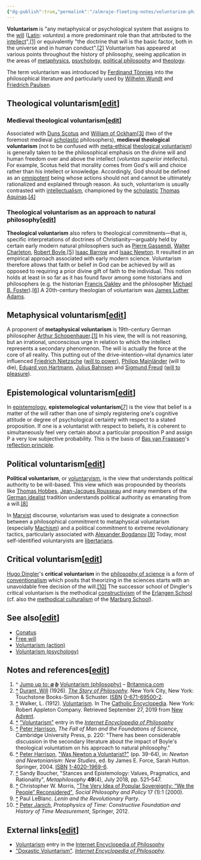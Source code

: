```yaml
---
{"dg-publish":true,"permalink":"/almraje-fleeting-notes/voluntarism-philosophy/"}
---
```


**Voluntarism** is "any metaphysical or psychological system that assigns to the [will](https://en.wikipedia.org/wiki/Will_(philosophy) "Will (philosophy)") ([Latin](https://en.wikipedia.org/wiki/Latin "Latin"): *voluntas*) a more predominant role than that attributed to the [intellect](https://en.wikipedia.org/wiki/Intellect "Intellect")",[\[1\]](https://en.wikipedia.org/wiki/Voluntarism_(philosophy)#cite_note-Brit-1) or equivalently "the doctrine that will is the basic factor, both in the universe and in human conduct".[\[2\]](https://en.wikipedia.org/wiki/Voluntarism_(philosophy)#cite_note-2) Voluntarism has appeared at various points throughout the history of philosophy, seeing application in the areas of [metaphysics](https://en.wikipedia.org/wiki/Metaphysics "Metaphysics"), [psychology](https://en.wikipedia.org/wiki/Psychology "Psychology"), [political philosophy](https://en.wikipedia.org/wiki/Political_philosophy "Political philosophy") and [theology](https://en.wikipedia.org/wiki/Theology "Theology").

The term voluntarism was introduced by [Ferdinand Tönnies](https://en.wikipedia.org/wiki/Ferdinand_T%C3%B6nnies "Ferdinand Tönnies") into the philosophical literature and particularly used by [Wilhelm Wundt](https://en.wikipedia.org/wiki/Wilhelm_Wundt "Wilhelm Wundt") and [Friedrich Paulsen](https://en.wikipedia.org/wiki/Friedrich_Paulsen "Friedrich Paulsen").

## Theological voluntarism\[[edit](https://en.wikipedia.org/w/index.php?title=Voluntarism_(philosophy)&action=edit&section=1 "Edit section: Theological voluntarism")\]

### Medieval theological voluntarism\[[edit](https://en.wikipedia.org/w/index.php?title=Voluntarism_(philosophy)&action=edit&section=2 "Edit section: Medieval theological voluntarism")\]

Associated with [Duns Scotus](https://en.wikipedia.org/wiki/Duns_Scotus "Duns Scotus") and [William of Ockham](https://en.wikipedia.org/wiki/William_of_Ockham "William of Ockham")[\[3\]](https://en.wikipedia.org/wiki/Voluntarism_(philosophy)#cite_note-3) (two of the foremost medieval [scholastic](https://en.wikipedia.org/wiki/Scholasticism "Scholasticism") philosophers), **medieval theological voluntarism** (not to be confused with [meta-ethical](https://en.wikipedia.org/wiki/Meta-ethical "Meta-ethical") [theological voluntarism](https://en.wikipedia.org/wiki/Theological_voluntarism "Theological voluntarism")) is generally taken to be the philosophical emphasis on the divine will and human freedom over and above the intellect (*voluntas superior intellectu*). For example, Scotus held that morality comes from God's will and choice rather than his intellect or knowledge. Accordingly, God should be defined as an [omnipotent](https://en.wikipedia.org/wiki/Omnipotence "Omnipotence") being whose actions should not and cannot be ultimately rationalized and explained through reason. As such, voluntarism is usually contrasted with [intellectualism](https://en.wikipedia.org/wiki/Intellectualism "Intellectualism"), championed by the [scholastic](https://en.wikipedia.org/wiki/Scholasticism "Scholasticism") [Thomas Aquinas](https://en.wikipedia.org/wiki/Thomas_Aquinas "Thomas Aquinas").[\[4\]](https://en.wikipedia.org/wiki/Voluntarism_(philosophy)#cite_note-4)

### Theological voluntarism as an approach to natural philosophy\[[edit](https://en.wikipedia.org/w/index.php?title=Voluntarism_(philosophy)&action=edit&section=3 "Edit section: Theological voluntarism as an approach to natural philosophy")\]

**Theological voluntarism** also refers to theological commitments—that is, specific interpretations of doctrines of Christianity—arguably held by certain early modern natural philosophers such as [Pierre Gassendi](https://en.wikipedia.org/wiki/Pierre_Gassendi "Pierre Gassendi"), [Walter Charleton](https://en.wikipedia.org/wiki/Walter_Charleton "Walter Charleton"), [Robert Boyle](https://en.wikipedia.org/wiki/Robert_Boyle "Robert Boyle"),[\[5\]](https://en.wikipedia.org/wiki/Voluntarism_(philosophy)#cite_note-5) [Isaac Barrow](https://en.wikipedia.org/wiki/Isaac_Barrow "Isaac Barrow") and [Isaac Newton](https://en.wikipedia.org/wiki/Isaac_Newton "Isaac Newton"). It resulted in an empirical approach associated with early modern science. Voluntarism therefore allows that faith or belief in God can be achieved by will as opposed to requiring a prior divine gift of faith to the individual. This notion holds at least in so far as it has found favor among some historians and philosophers (e.g. the historian [Francis Oakley](https://en.wikipedia.org/wiki/Francis_Oakley "Francis Oakley") and the philosopher [Michael B. Foster](https://en.wikipedia.org/wiki/Michael_B._Foster "Michael B. Foster")).[\[6\]](https://en.wikipedia.org/wiki/Voluntarism_(philosophy)#cite_note-6) A 20th-century theologian of voluntarism was [James Luther Adams](https://en.wikipedia.org/wiki/James_Luther_Adams "James Luther Adams").

## Metaphysical voluntarism\[[edit](https://en.wikipedia.org/w/index.php?title=Voluntarism_(philosophy)&action=edit&section=4 "Edit section: Metaphysical voluntarism")\]

A proponent of **metaphysical voluntarism** is 19th-century German philosopher [Arthur Schopenhauer](https://en.wikipedia.org/wiki/Arthur_Schopenhauer "Arthur Schopenhauer").[\[1\]](https://en.wikipedia.org/wiki/Voluntarism_(philosophy)#cite_note-Brit-1) In his view, the will is not reasoning, but an irrational, unconscious urge in relation to which the intellect represents a secondary phenomenon. The will is actually the force at the core of all reality. This putting out of the drive–intention–vital dynamics later influenced [Friedrich Nietzsche](https://en.wikipedia.org/wiki/Friedrich_Nietzsche "Friedrich Nietzsche") ([will to power](https://en.wikipedia.org/wiki/Will_to_power "Will to power")), [Philipp Mainländer](https://en.wikipedia.org/wiki/Philipp_Mainl%C3%A4nder "Philipp Mainländer") (will to die), [Eduard von Hartmann](https://en.wikipedia.org/wiki/Eduard_von_Hartmann "Eduard von Hartmann"), [Julius Bahnsen](https://en.wikipedia.org/wiki/Julius_Bahnsen "Julius Bahnsen") and [Sigmund Freud](https://en.wikipedia.org/wiki/Sigmund_Freud "Sigmund Freud") ([will to pleasure](https://en.wikipedia.org/wiki/Pleasure_principle_(psychology) "Pleasure principle (psychology)")).

## Epistemological voluntarism\[[edit](https://en.wikipedia.org/w/index.php?title=Voluntarism_(philosophy)&action=edit&section=5 "Edit section: Epistemological voluntarism")\]

In [epistemology](https://en.wikipedia.org/wiki/Epistemology "Epistemology"), **epistemological voluntarism**[\[7\]](https://en.wikipedia.org/wiki/Voluntarism_(philosophy)#cite_note-7) is the view that belief is a matter of the will rather than one of simply registering one's cognitive attitude or degree of psychological certainty with respect to a stated proposition. If one is a voluntarist with respect to beliefs, it is coherent to simultaneously feel very certain about a particular proposition P and assign P a very low subjective probability. This is the basis of [Bas van Fraassen](https://en.wikipedia.org/wiki/Bas_van_Fraassen "Bas van Fraassen")'s [reflection principle](https://en.wikipedia.org/wiki/Van_Fraassen%27s_reflection_principle "Van Fraassen's reflection principle").

## Political voluntarism\[[edit](https://en.wikipedia.org/w/index.php?title=Voluntarism_(philosophy)&action=edit&section=6 "Edit section: Political voluntarism")\]

**Political voluntarism**, or [voluntaryism](https://en.wikipedia.org/wiki/Voluntaryism "Voluntaryism"), is the view that understands political authority to be will-based. This view which was propounded by theorists like [Thomas Hobbes](https://en.wikipedia.org/wiki/Thomas_Hobbes "Thomas Hobbes"), [Jean-Jacques Rousseau](https://en.wikipedia.org/wiki/Jean-Jacques_Rousseau "Jean-Jacques Rousseau") and many members of the [German idealist](https://en.wikipedia.org/wiki/German_idealist "German idealist") tradition understands political authority as emanating from a will.[\[8\]](https://en.wikipedia.org/wiki/Voluntarism_(philosophy)#cite_note-8)

In [Marxist](https://en.wikipedia.org/wiki/Marxist "Marxist") discourse, voluntarism was used to designate a connection between a philosophical commitment to metaphysical voluntarism (especially [Machism](https://en.wikipedia.org/wiki/Machism "Machism")) and a political commitment to extreme revolutionary tactics, particularly associated with [Alexander Bogdanov](https://en.wikipedia.org/wiki/Alexander_Bogdanov "Alexander Bogdanov").[\[9\]](https://en.wikipedia.org/wiki/Voluntarism_(philosophy)#cite_note-9) Today, most self-identified voluntaryists are [libertarians](https://en.wikipedia.org/wiki/Libertarianism "Libertarianism").

## Critical voluntarism\[[edit](https://en.wikipedia.org/w/index.php?title=Voluntarism_(philosophy)&action=edit&section=7 "Edit section: Critical voluntarism")\]

[Hugo Dingler](https://en.wikipedia.org/wiki/Hugo_Dingler "Hugo Dingler")'s **critical voluntarism** in the [philosophy of science](https://en.wikipedia.org/wiki/Philosophy_of_science "Philosophy of science") is a form of [conventionalism](https://en.wikipedia.org/wiki/Conventionalism "Conventionalism") which posits that theorizing in the sciences starts with an unavoidable free decision of the will.[\[10\]](https://en.wikipedia.org/wiki/Voluntarism_(philosophy)#cite_note-10) The successor school of Dingler's critical voluntarism is the methodical [constructivism](https://en.wikipedia.org/wiki/Constructivist_epistemology "Constructivist epistemology") of the [Erlangen School](https://en.wikipedia.org/w/index.php?title=Erlangen_School_of_constructivism&action=edit&redlink=1 "Erlangen School of constructivism (page does not exist)") (cf. also the [methodical culturalism](https://en.wikipedia.org/wiki/Methodical_culturalism "Methodical culturalism") of the [Marburg School](https://en.wikipedia.org/wiki/Marburg_School "Marburg School")).

## See also\[[edit](https://en.wikipedia.org/w/index.php?title=Voluntarism_(philosophy)&action=edit&section=8 "Edit section: See also")\]

-   [Conatus](https://en.wikipedia.org/wiki/Conatus "Conatus")
-   [Free will](https://en.wikipedia.org/wiki/Free_will "Free will")
-   [Voluntarism (action)](https://en.wikipedia.org/wiki/Voluntarism_(action) "Voluntarism (action)")
-   [Voluntarism (psychology)](https://en.wikipedia.org/wiki/Structuralism_(psychology)#Wundt_and_structuralism "Structuralism (psychology)")

## Notes and references\[[edit](https://en.wikipedia.org/w/index.php?title=Voluntarism_(philosophy)&action=edit&section=9 "Edit section: Notes and references")\]

1.  ^ [Jump up to: ***a***](https://en.wikipedia.org/wiki/Voluntarism_(philosophy)#cite_ref-Brit_1-0) [***b***](https://en.wikipedia.org/wiki/Voluntarism_(philosophy)#cite_ref-Brit_1-1) [Voluntarism (philosophy)](https://www.britannica.com/topic/voluntarism-philosophy) – [Britannica.com](https://en.wikipedia.org/wiki/Britannica.com "Britannica.com")
2.  **[^](https://en.wikipedia.org/wiki/Voluntarism_(philosophy)#cite_ref-2 "Jump up")** [Durant, Will](https://en.wikipedia.org/wiki/Will_Durant "Will Durant") (1926). *[The Story of Philosophy](https://en.wikipedia.org/wiki/The_Story_of_Philosophy "The Story of Philosophy")*. New York City, New York: Touchstone Books-Simon & Schuster. [ISBN](https://en.wikipedia.org/wiki/ISBN_(identifier) "ISBN (identifier)") [0-671-69500-2](https://en.wikipedia.org/wiki/Special:BookSources/0-671-69500-2 "Special:BookSources/0-671-69500-2").
3.  **[^](https://en.wikipedia.org/wiki/Voluntarism_(philosophy)#cite_ref-3 "Jump up")** Walker, L. (1912). [Voluntarism](http://www.newadvent.org/cathen/15505a.htm). In The [Catholic Encyclopedia](https://en.wikipedia.org/wiki/Catholic_Encyclopedia "Catholic Encyclopedia"). New York: Robert Appleton Company. Retrieved September 27, 2019 from [New Advent](https://en.wikipedia.org/wiki/New_Advent "New Advent").
4.  **[^](https://en.wikipedia.org/wiki/Voluntarism_(philosophy)#cite_ref-4 "Jump up")** ["Voluntarism"](http://www.iep.utm.edu/voluntar/) entry in the *[Internet Encyclopedia of Philosophy](https://en.wikipedia.org/wiki/Internet_Encyclopedia_of_Philosophy "Internet Encyclopedia of Philosophy")*
5.  **[^](https://en.wikipedia.org/wiki/Voluntarism_(philosophy)#cite_ref-5 "Jump up")** [Peter Harrison](https://en.wikipedia.org/wiki/Peter_Harrison_(historian) "Peter Harrison (historian)"), *The Fall of Man and the Foundations of Science*, Cambridge University Press, p. 220: "There has been considerable discussion in the secondary literature about the impact of Boyle's theological voluntatism on his approach to natural philosophy."
6.  **[^](https://en.wikipedia.org/wiki/Voluntarism_(philosophy)#cite_ref-6 "Jump up")** [Peter Harrison](https://en.wikipedia.org/wiki/Peter_Harrison_(historian) "Peter Harrison (historian)"), ["Was Newton a Voluntarist?"](https://books.google.com/books?id=l4g5t8EDGe0C&pg=PA39&dq=%22Was+Newton+a+Voluntarist%3F%22#PPA39,M1) (pp. 39-64), in: *Newton and Newtonianism: New Studies*, ed. by James E. Force, Sarah Hutton. Springer, 2004. [ISBN](https://en.wikipedia.org/wiki/ISBN_(identifier) "ISBN (identifier)") [1-4020-1969-6](https://en.wikipedia.org/wiki/Special:BookSources/1-4020-1969-6 "Special:BookSources/1-4020-1969-6").
7.  **[^](https://en.wikipedia.org/wiki/Voluntarism_(philosophy)#cite_ref-7 "Jump up")** Sandy Boucher, "Stances and Epistemology: Values, Pragmatics, and Rationality", *Metaphilosophy* **49**(4), July 2018, pp. 521–547.
8.  **[^](https://en.wikipedia.org/wiki/Voluntarism_(philosophy)#cite_ref-8 "Jump up")** Christopher W. Morris, ["The Very Idea of Popular Sovereignty: “We the People” Reconsidered"](https://www.philosophy.umd.edu/sites/philosophy.umd.edu/files/Morris/Morris-PopSov-2000.PDF), *Social Philosophy and Policy* 17 (1):1 (2000).
9.  **[^](https://en.wikipedia.org/wiki/Voluntarism_(philosophy)#cite_ref-9 "Jump up")** Paul LeBlanc. *Lenin and the Revolutionary Party*.
10.  **[^](https://en.wikipedia.org/wiki/Voluntarism_(philosophy)#cite_ref-10 "Jump up")** [Peter Janich](https://en.wikipedia.org/wiki/Peter_Janich "Peter Janich"), *Protophysics of Time: Constructive Foundation and History of Time Measurement*, Springer, 2012.

## External links\[[edit](https://en.wikipedia.org/w/index.php?title=Voluntarism_(philosophy)&action=edit&section=10 "Edit section: External links")\]

-   [Voluntarism](http://www.iep.utm.edu/voluntar/) entry in the [Internet Encyclopedia of Philosophy](http://www.iep.utm.edu/)
-   ["Doxastic Voluntarism"](http://www.iep.utm.edu/doxa-vol). *[Internet Encyclopedia of Philosophy](https://en.wikipedia.org/wiki/Internet_Encyclopedia_of_Philosophy "Internet Encyclopedia of Philosophy")*.